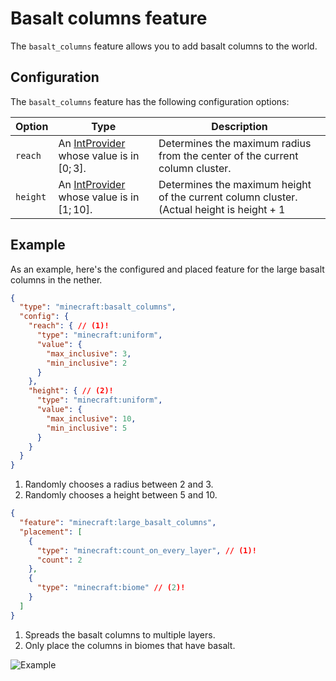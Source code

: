 # Basalt columns feature

The `basalt_columns` feature allows you to add basalt columns to the world.

## Configuration

The `basalt_columns` feature has the following configuration options:

| Option   | Type                                                                             | Description                                                                                        |
|----------|----------------------------------------------------------------------------------|----------------------------------------------------------------------------------------------------|
| `reach`  | An [IntProvider](../placed-feature.md#int-providers) whose value is in $[0;3]$.  | Determines the maximum radius from the center of the current column cluster.                       |
| `height` | An [IntProvider](../placed-feature.md#int-providers) whose value is in $[1;10]$. | Determines the maximum height of the current column cluster. (Actual height is $\text{height} + 1$ |

## Example

As an example, here's the configured and placed feature for the large basalt columns in the nether.

```json title="configured_feature/large_basalt_columns.json"
{
  "type": "minecraft:basalt_columns",
  "config": {
    "reach": { // (1)!
      "type": "minecraft:uniform",
      "value": {
        "max_inclusive": 3,
        "min_inclusive": 2
      }
    },
    "height": { // (2)!
      "type": "minecraft:uniform",
      "value": {
        "max_inclusive": 10,
        "min_inclusive": 5
      }
    }
  }
}
```

1. Randomly chooses a radius between 2 and 3.
2. Randomly chooses a height between 5 and 10.

```json title="placed_feature/large_basalt_columns.json"
{
  "feature": "minecraft:large_basalt_columns",
  "placement": [
    {
      "type": "minecraft:count_on_every_layer", // (1)!
      "count": 2
    },
    {
      "type": "minecraft:biome" // (2)!
    }
  ]
}
```

1. Spreads the basalt columns to multiple layers.
2. Only place the columns in biomes that have basalt.

![Example](https://i.imgur.com/WWO0Pdy.jpeg)